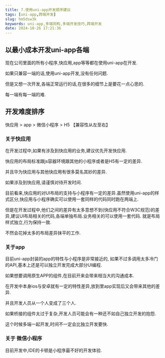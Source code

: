 ```yaml
---
title: 7.使用uni-app开发顺序建议
tags: [uni-app,跨端开发]
slug: hm5dsw3k
keywords: uni-app,多端同构,多端开发技巧,跨端开发
date: 2024-10-26 17:21:36
---
```



## 以最小成本开发uni-app各端

现在公司里面的所有小程序,快应用,app等等都在使用uni-app在开发.

如果只兼容一端的话,使用uni-app开发,没有任何问题.

但是又想一次开发,各端正常运行的话,在很多的细节上是要花一点心思的.

每一端有每一端的难.

## 开发难度排序

快应用  > app > 微信小程序 > H5 【兼容性从左至右】

### 关于快应用

在开发过程中,如果有涉及到快应用的业务,建议优先开发快应用.

快应用的布局标准跟js容器环境跟其他的小程序或者是H5有一定的差异.

并且华为快应用与其他快应用有很多莫名其妙的差异.

如果涉及到快应用,请谨慎对待开发时间.

目前看来,快应用的对UI布局的支持与小程序有一定的差异.虽然使用uni-app的样式区分,快应用与小程序确实可以使用一套同样的代码同时跑在两端上.

但是在开发过程中,他们之间的差异有太多意想不到(快应用不符合W3C规范)的差异,建议UI布局相关的代码,各端单独布局.业务相关的可以使用一套代码. 就是布局样式独立,行为保持一致.

不然会花掉太多的布局差异抹平的工作.


### 关于app

目前uni-app封装的app的特性与小程序是非常接近的,
如果不过多调用太多冷门的API,基本上还是可以独立开发完成大部分UI编程.

如果想要调用原生APP的组件,在目前开来会带来相当大的沟通成本.

在开发中本身ios与安卓就有一定的特性差异,放到里app实现后又会带来其他的差异.

并且开发人员从一个人变成了三个人.

如果桥接的组件太过于复杂,开发人员可能会有一种还不如自己独立开发的抱怨.

这个时候多端一起开发,时间不一定会比独立开发要快.



### 关于 微信小程序

目前开发中,IDE的卡顿是小程序最不好的开发体验.



